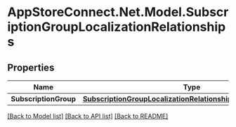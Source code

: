 # AppStoreConnect.Net.Model.SubscriptionGroupLocalizationRelationships

## Properties

Name | Type | Description | Notes
------------ | ------------- | ------------- | -------------
**SubscriptionGroup** | [**SubscriptionGroupLocalizationRelationshipsSubscriptionGroup**](SubscriptionGroupLocalizationRelationshipsSubscriptionGroup.md) |  | [optional] 

[[Back to Model list]](../README.md#documentation-for-models) [[Back to API list]](../README.md#documentation-for-api-endpoints) [[Back to README]](../README.md)

